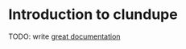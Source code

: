 # Introduction to clundupe

TODO: write [great documentation](http://jacobian.org/writing/great-documentation/what-to-write/)
